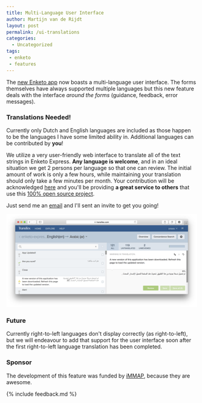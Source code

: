 ```yaml
---
title: Multi-Language User Interface
author: Martijn van de Rijdt
layout: post
permalink: /ui-translations
categories:
  - Uncategorized
tags:
 - enketo
 - features
---
```


The [new Enketo app](/enketo-express) now boasts a multi-language user interface. The forms themselves have always supported multiple languages but this new feature deals with the interface _around the forms_ (guidance, feedback, error messages).

### Translations Needed!

Currently only Dutch and English languages are included as those happen to be the languages I have some limited ability in. Additional languages can be contributed by **you**! 

We utilize a very user-friendly web interface to translate all of the text strings in Enketo Express. **Any language is welcome**, and in an ideal situation we get 2 persons per language so that one can review. The initial amount of work is only a few hours, while maintaining your translation should only take a few minutes per month. Your contribution will be acknowledged [here](https://github.com/kobotoolbox/enketo-express#translation) and you'll be providing **a great service to others** that use this [100% open source project](/now-fully-open-source).

Just send me an [email](mailto:martijn@enketo.org) and I'll sent an invite to get you going!

[![Transifex Screenshot](../files/2015/02/transifex.png "Transifex Screenshot")](https://www.transifex.com/projects/p/enketo-express/)

### Future

Currently right-to-left languages don't display correctly (as right-to-left), but we will endeavour to add that support for the user interface soon after the first right-to-left language translation has been completed.

### Sponsor

The development of this feature was funded by [iMMAP](http://immap.org), because they are awesome.

{% include feedback.md %}
